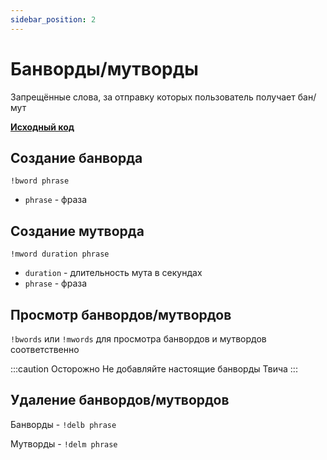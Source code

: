 ```yaml
---
sidebar_position: 2
---
```


# Банворды/мутворды

Запрещённые слова, за отправку которых пользователь получает бан/мут

**[Исходный код](https://github.com/Relanit/ModBoty/blob/master/commands/banwords.py)**

## Создание банворда
`!bword phrase`
- `phrase` - фраза

## Создание мутворда
`!mword duration phrase`
- `duration` - длительность мута в секундах
- `phrase` - фраза

## Просмотр банвордов/мутвордов
`!bwords` или `!mwords` для просмотра банвордов и мутвордов соответственно

:::caution Осторожно
Не добавляйте настоящие банворды Твича
:::

## Удаление банвордов/мутвордов
Банворды - `!delb phrase`

Мутворды - `!delm phrase`